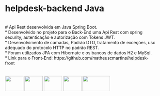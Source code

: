 # helpdesk-backend Java
<div>
<br>
# Api Rest desenvolvida em Java Spring Boot.<br>
° Desenvolvido no projeto para o Back-End uma Api Rest com spring security, autenticação e autorização com Tokens JWT.<br>
° Desenvolvimento de camadas, Padrão DTO, tratamento de exceções, uso adequado do protocolo HTTP no padrão REST.<br>
° Foram utilizados  JPA com Hibernate e os bancos de dados H2 e MySql.<br>
° Link para o Front-End: https://github.com/matheuscmartins/helpdesk-front <br> <br>

</div>
<div style="display: inline_block"><br>
<img align="center" height="50" width="60" src="https://cdn.jsdelivr.net/gh/devicons/devicon/icons/java/java-original-wordmark.svg" />
<img align="center" height="50" width="60" src="https://cdn.jsdelivr.net/gh/devicons/devicon/icons/spring/spring-original-wordmark.svg" />
<img align="center" height="50" width="60" src="https://cdn.jsdelivr.net/gh/devicons/devicon/icons/tomcat/tomcat-original-wordmark.svg" />
<img align="center" height="50" width="60" src="https://voyager.postman.com/logo/postman-logo-icon-orange.svg" />
<img align="center" height="50" width="90" src="https://maven.apache.org/images/maven-logo-black-on-white.png" />                    
</div>

